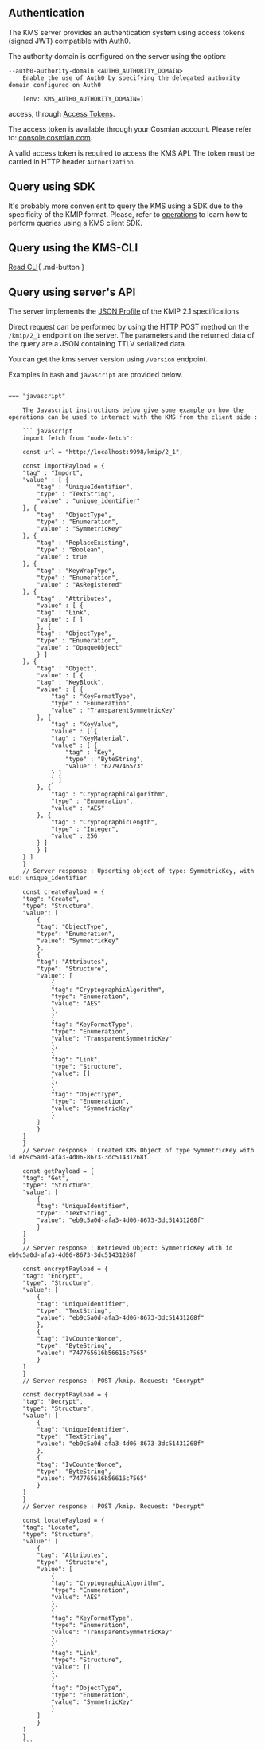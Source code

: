 ## Authentication

The KMS server provides an authentication system using access tokens (signed JWT) compatible with Auth0.

The authority domain is configured on the server using the option:

```
--auth0-authority-domain <AUTH0_AUTHORITY_DOMAIN>
    Enable the use of Auth0 by specifying the delegated authority domain configured on Auth0
    
    [env: KMS_AUTH0_AUTHORITY_DOMAIN=]
```


access, through [Access Tokens](https://auth0.com/docs/secure/tokens#access-tokens).

The access token is available through your Cosmian account. Please refer to: [console.cosmian.com](https://console.cosmian.com/secret-token).

A valid access token is required to access the KMS API. The token must be carried in HTTP header `Authorization`.

## Query using SDK

It's probably more convenient to query the KMS using a SDK due to the specificity of the KMIP format. Please, refer to [operations](kmip_2_1/operations.md) to learn how to perform queries using a KMS client SDK.

## Query using the KMS-CLI

[Read CLI](./cli.md){ .md-button }

## Query using server's API

The server implements the [JSON Profile](https://docs.oasis-open.org/kmip/kmip-profiles/v2.1/os/kmip-profiles-v2.1-os.html#_Toc32324415) of the KMIP 2.1 specifications.

Direct request can be performed by using the HTTP POST method on the `/kmip/2_1` endpoint on the server.
The parameters and the returned data of the query are a JSON containing TTLV serialized data.

You can get the kms server version using `/version` endpoint.

Examples in `bash` and `javascript` are provided below.

```

=== "javascript"

    The Javascript instructions below give some example on how the operations can be used to interact with the KMS from the client side :

    ``` javascript
    import fetch from "node-fetch";

    const url = "http://localhost:9998/kmip/2_1";

    const importPayload = {
    "tag" : "Import",
    "value" : [ {
        "tag" : "UniqueIdentifier",
        "type" : "TextString",
        "value" : "unique_identifier"
    }, {
        "tag" : "ObjectType",
        "type" : "Enumeration",
        "value" : "SymmetricKey"
    }, {
        "tag" : "ReplaceExisting",
        "type" : "Boolean",
        "value" : true
    }, {
        "tag" : "KeyWrapType",
        "type" : "Enumeration",
        "value" : "AsRegistered"
    }, {
        "tag" : "Attributes",
        "value" : [ {
        "tag" : "Link",
        "value" : [ ]
        }, {
        "tag" : "ObjectType",
        "type" : "Enumeration",
        "value" : "OpaqueObject"
        } ]
    }, {
        "tag" : "Object",
        "value" : [ {
        "tag" : "KeyBlock",
        "value" : [ {
            "tag" : "KeyFormatType",
            "type" : "Enumeration",
            "value" : "TransparentSymmetricKey"
        }, {
            "tag" : "KeyValue",
            "value" : [ {
            "tag" : "KeyMaterial",
            "value" : [ {
                "tag" : "Key",
                "type" : "ByteString",
                "value" : "6279746573"
            } ]
            } ]
        }, {
            "tag" : "CryptographicAlgorithm",
            "type" : "Enumeration",
            "value" : "AES"
        }, {
            "tag" : "CryptographicLength",
            "type" : "Integer",
            "value" : 256
        } ]
        } ]
    } ]
    }
    // Server response : Upserting object of type: SymmetricKey, with uid: unique_identifier

    const createPayload = {
    "tag": "Create",
    "type": "Structure",
    "value": [
        {
        "tag": "ObjectType",
        "type": "Enumeration",
        "value": "SymmetricKey"
        },
        {
        "tag": "Attributes",
        "type": "Structure",
        "value": [
            {
            "tag": "CryptographicAlgorithm",
            "type": "Enumeration",
            "value": "AES"
            },
            {
            "tag": "KeyFormatType",
            "type": "Enumeration",
            "value": "TransparentSymmetricKey"
            },
            {
            "tag": "Link",
            "type": "Structure",
            "value": []
            },
            {
            "tag": "ObjectType",
            "type": "Enumeration",
            "value": "SymmetricKey"
            }
        ]
        }
    ]
    }
    // Server response : Created KMS Object of type SymmetricKey with id eb9c5a0d-afa3-4d06-8673-3dc51431268f

    const getPayload = {
    "tag": "Get",
    "type": "Structure",
    "value": [
        {
        "tag": "UniqueIdentifier",
        "type": "TextString",
        "value": "eb9c5a0d-afa3-4d06-8673-3dc51431268f"
        }
    ]
    }
    // Server response : Retrieved Object: SymmetricKey with id eb9c5a0d-afa3-4d06-8673-3dc51431268f

    const encryptPayload = {
    "tag": "Encrypt",
    "type": "Structure",
    "value": [
        {
        "tag": "UniqueIdentifier",
        "type": "TextString",
        "value": "eb9c5a0d-afa3-4d06-8673-3dc51431268f"
        },
        {
        "tag": "IvCounterNonce",
        "type": "ByteString",
        "value": "747765616b56616c7565"
        }
    ]
    }
    // Server response : POST /kmip. Request: "Encrypt"

    const decryptPayload = {
    "tag": "Decrypt",
    "type": "Structure",
    "value": [
        {
        "tag": "UniqueIdentifier",
        "type": "TextString",
        "value": "eb9c5a0d-afa3-4d06-8673-3dc51431268f"
        },
        {
        "tag": "IvCounterNonce",
        "type": "ByteString",
        "value": "747765616b56616c7565"
        }
    ]
    }
    // Server response : POST /kmip. Request: "Decrypt"

    const locatePayload = {
    "tag": "Locate",
    "type": "Structure",
    "value": [
        {
        "tag": "Attributes",
        "type": "Structure",
        "value": [
            {
            "tag": "CryptographicAlgorithm",
            "type": "Enumeration",
            "value": "AES"
            },
            {
            "tag": "KeyFormatType",
            "type": "Enumeration",
            "value": "TransparentSymmetricKey"
            },
            {
            "tag": "Link",
            "type": "Structure",
            "value": []
            },
            {
            "tag": "ObjectType",
            "type": "Enumeration",
            "value": "SymmetricKey"
            }
        ]
        }
    ]
    }
    ```
